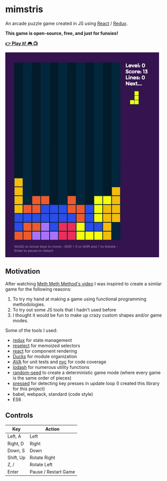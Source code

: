 # mimstris

An arcade puzzle game created in JS using [React](https://facebook.github.io/react/) / [Redux](http://redux.js.org/).

**This game is open-source, free, and just for funsies!**

**[👉 Play it! 🎮 📺](htts://mimstris.surge.sh)**

[![Screen Shot](screenshot.gif)](htts://mimstris.surge.sh)

## Motivation
After watching [Meth Meth Method's video](https://www.youtube.com/watch?v=H2aW5V46khA) I was inspired to create a similar game for the following reasons:

  1. To try my hand at making a game using functional programming methodologies.
  1. To try out some JS tools that I hadn't used before
  1. I thought it would be fun to make up crazy custom shapes and/or game modes.

Some of the tools I used:

  - [redux](http://redux.js.org/) for state management
  - [reselect](https://github.com/reactjs/reselect) for memoized selectors
  - [react](https://facebook.github.io/react/) for component rendering
  - [Ducks](https://github.com/erikras/ducks-modular-redux) for module organization
  - [AVA](https://github.com/avajs/ava) for unit tests and [nyc](https://github.com/istanbuljs/nyc) for code coverage
  - [lodash](https://lodash.com/) for numerous utility functions
  - [random-seed](https://github.com/skratchdot/random-seed) to create a deterministic game mode (where every game is the same order of pieces)
  - [pressed](https://github.com/mimshwright/pressed.js) for detecting key presses in update loop (I created this library for this project)
  - babel, webpack, standard (code style)
  - ES6

## Controls

| Key   | Action |
| ----- | ------ |
| Left, A  | Left   |
| Right, D | Right  |
| Down, S  | Down   |
| Shift, Up    | Rotate Right |
| Z, /    | Rotate Left |
| Enter    | Pause / Restart Game |
